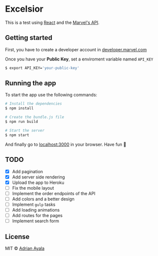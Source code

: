 # Excelsior
This is a test using [React] and the [Marvel's API].

## Getting started
First, you have to create a developer account in [developer.marvel.com]

Once you have your **Public Key**, set a enviroment variable named ```API_KEY```

```bash
$ export API_KEY='your-public-key'
```

## Running the app
To start the app use the following commands:

```bash
# Install the dependencies
$ npm install

# Create the bundle.js file 
$ npm run build

# Start the server
$ npm start
```

And finally go to [localhost:3000] in your browser. Have fun :ghost:

## TODO
- [X] Add pagination
- [X] Add server side rendering
- [X] Upload the app to Heroku
- [ ] Fix the mobile layout
- [ ] Implement the order endpoints of the API
- [ ] Add colors and a better design
- [ ] Implement ```gulp``` tasks
- [ ] Add loading animations
- [ ] Add routes for the pages
- [ ] Implement search form

## License

MIT © [Adrian Ayala]

[React]: http://facebook.github.io/react/
[Marvel's API]: http://developer.marvel.com
[developer.marvel.com]: http://developer.marvel.com
[Adrian Ayala]: http://adrianayala.mx
[localhost:3000]: http://localhost:3000
